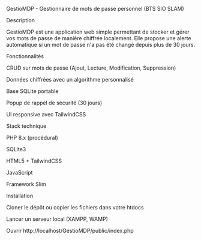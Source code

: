 GestioMDP - Gestionnaire de mots de passe personnel (BTS SIO SLAM)

Description

GestioMDP est une application web simple permettant de stocker et gérer vos mots de passe de manière chiffrée localement. Elle propose une alerte automatique si un mot de passe n'a pas été changé depuis plus de 30 jours.

Fonctionnalités

CRUD sur mots de passe (Ajout, Lecture, Modification, Suppression)

Données chiffrées avec un algorithme personnalisé

Base SQLite portable

Popup de rappel de sécurité (30 jours)

UI responsive avec TailwindCSS

Stack technique

PHP 8.x (procédural)

SQLite3

HTML5 + TailwindCSS

JavaScript

Framework Slim

Installation

Cloner le dépôt ou copier les fichiers dans votre htdocs

Lancer un serveur local (XAMPP, WAMP)

Ouvrir http://localhost/GestioMDP/public/index.php
